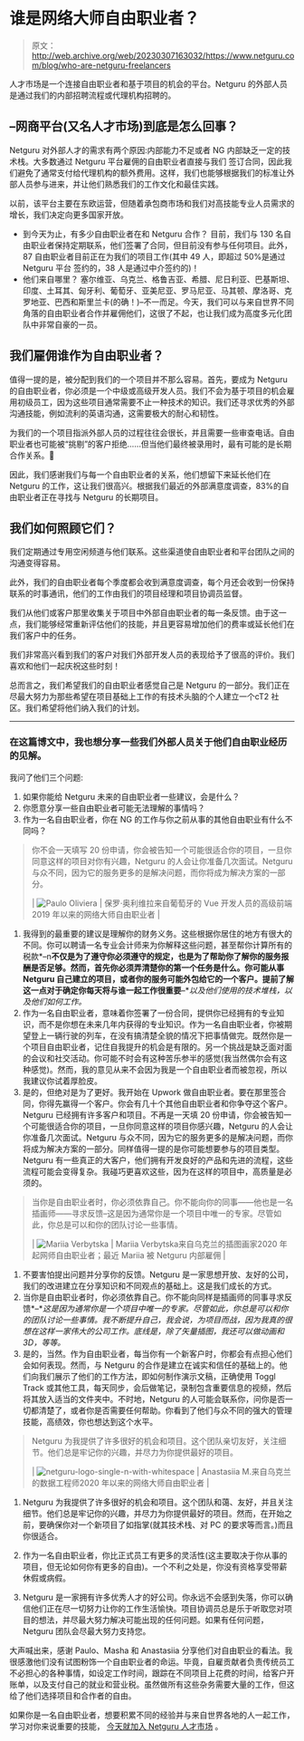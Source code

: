 # 谁是网络大师自由职业者？

> 原文：<http://web.archive.org/web/20230307163032/https://www.netguru.com/blog/who-are-netguru-freelancers>

 人才市场是一个连接自由职业者和基于项目的机会的平台。Netguru 的外部人员是通过我们的内部招聘流程或代理机构招聘的。

## **–网商平台(又名人才市场)到底是怎么回事？**

Netguru 对外部人才的需求有两个原因:内部能力不足或者 NG 内部缺乏一定的技术栈。大多数通过 Netguru 平台雇佣的自由职业者直接与我们 签订合同，因此我们避免了通常支付给代理机构的额外费用。这样，我们也能够根据我们的标准让外部人员参与进来，并让他们熟悉我们的工作文化和最佳实践。

以前，该平台主要在东欧运营，但随着承包商市场和我们对高技能专业人员需求的增长，我们决定向更多国家开放。

*   到今天为止，有多少自由职业者在和 Netguru 合作？
    目前，我们与 130 名自由职业者保持定期联系，他们签署了合同，但目前没有参与任何项目。此外， 87 自由职业者目前正在为我们的项目工作(其中 49 人，即超过 50%是通过 Netguru 平台 签约的，38 人是通过中介签约的)！
*   他们来自哪里？
    塞尔维亚、乌克兰、格鲁吉亚、希腊、尼日利亚、巴基斯坦、印度、土耳其、匈牙利、葡萄牙、亚美尼亚、罗马尼亚、马其顿、摩洛哥、克罗地亚、巴西和斯里兰卡(的确！)–不一而足。今天，我们可以与来自世界不同角落的自由职业者合作并雇佣他们，这很了不起，也让我们成为高度多元化团队中非常自豪的一员。

## 我们雇佣谁作为自由职业者？

值得一提的是，被分配到我们的一个项目并不那么容易。首先，要成为 Netguru 的自由职业者，你必须是一个中级或高级开发人员。我们不会为基于项目的机会雇用初级员工，因为这些项目通常需要不止一种技术的知识。我们还寻求优秀的外部沟通技能，例如流利的英语沟通，这需要极大的耐心和韧性。

为我们的一个项目指派外部人员的过程往往会很长，并且需要一些审查电话。自由职业者也可能被“挑剔”的客户拒绝……但当他们最终被录用时，最有可能的是长期合作关系。💚

因此，我们感谢我们与每一个自由职业者的关系，他们想留下来延长他们在 Netguru 的工作，这让我们很高兴。根据我们最近的外部满意度调查，83%的自由职业者正在寻找与 Netguru 的长期项目。

## 我们如何照顾它们？

我们定期通过专用空闲频道与他们联系。这些渠道使自由职业者和平台团队之间的沟通变得容易。

此外，我们的自由职业者每个季度都会收到满意度调查，每个月还会收到一份保持联系的时事通讯，他们的工作由我们的项目经理和项目协调员监督。

我们从他们或客户那里收集关于项目中外部自由职业者的每一条反馈。由于这一点，我们能够经常重新评估他们的技能，并且更容易增加他们的费率或延长他们在我们客户中的任务。

我们非常高兴看到我们的客户对我们外部开发人员的表现给予了很高的评价。我们喜欢和他们一起庆祝这些时刻！

总而言之，我们希望我们的自由职业者感觉自己是 Netguru 的一部分。我们正在尽最大努力为那些希望在项目基础上工作的有技术头脑的个人建立一个cT2 社区。我们希望将他们纳入我们的计划。

* * *

### 在这篇博文中，我也想分享一些我们外部人员关于他们自由职业经历的见解。

我问了他们三个问题:

1.  如果你能给 Netguru 未来的自由职业者一些建议，会是什么？
2.  你愿意分享一些自由职业者可能无法理解的事情吗？
3.  作为一名自由职业者，你在 NG 的工作与你之前从事的其他自由职业有什么不同吗？

> 你不会一天填写 20 份申请，你会被告知一个可能很适合你的项目，一旦你同意这样的项目对你有兴趣，Netguru 的人会让你准备几次面试。Netguru 与众不同，因为它的服务更多的是解决问题，而你将成为解决方案的一部分。
> 
> | ![Paulo Oliviera](img/049a1f2f2148aeca24980bdd74f28003.png) | 保罗·奥利维拉来自葡萄牙的 Vue 开发人员的高级前端2019 年以来的网络大师自由职业者 |

1.  我得到的最重要的建议是理解你的财务义务。这些根据你居住的地方有很大的不同。你可以聘请一名专业会计师来为你解释这些问题，甚至帮你计算所有的税款*–n**不仅是为了遵守你必须遵守的规定，也是为了帮助你了解你的服务报酬是否足够。然而，首先你必须弄清楚你的第一个任务是什么。你可能从事 Netguru 自己建立的项目，或者你的服务可能外包给它的一个客户。提前了解这一点对于确定你每天将与谁一起工作很重要**–**以及他们使用的技术堆栈，以及他们如何工作。*
2.  作为一名自由职业者，意味着你签署了一份合同，提供你已经拥有的专业知识，而不是你想在未来几年内获得的专业知识。作为一名自由职业者，你被期望登上一辆行驶的列车，在没有搞清楚全貌的情况下把事情做完。既然你是一个项目自由职业者，记住自我提升的机会是有限的。另一个挑战是缺乏面对面的会议和社交活动。你可能不时会有这种苦乐参半的感觉(我当然偶尔会有这种感觉)。然而，我的意见从来不会因为我是一个自由职业者而被忽视，所以我建议你试着厚脸皮。
3.  是的，但绝对是为了更好。我开始在 Upwork 做自由职业者。要在那里签合同，你得先赢得一个客户。你会有几十个其他自由职业者和你争夺这个客户。Netguru 已经拥有许多客户和项目。不再是一天填 20 份申请，你会被告知一个可能很适合你的项目，一旦你同意这样的项目你感兴趣，Netguru 的人会让你准备几次面试。Netguru 与众不同，因为它的服务更多的是解决问题，而你将成为解决方案的一部分。同样值得一提的是你可能想要参与的项目类型。Netguru 有一些真正的大客户，他们拥有开发良好的产品和先进的流程，这些流程可能会变得复杂。我碰巧更喜欢这些，因为在这样的项目中，高质量是必须的。

> 当你是自由职业者时，你必须依靠自己。你不能向你的同事——他也是一名插画师——寻求反馈–这是因为通常你是一个项目中唯一的专家。尽管如此，你总是可以和你的团队讨论一些事情。
> 
> | ![Mariia Verbytska](img/f08ab24c1e4079d07d0b124070975ae9.png) | Mariia Verbytska来自乌克兰的插图画家2020 年起网师自由职业者；最近 Mariia 被 Netguru 内部雇佣 |

1.  不要害怕提出问题并分享你的反馈。Netguru 是一家思想开放、友好的公司，我们的改进建立在分享知识和不同观点的基础上。这是我们成长的方式。
2.  当你是自由职业者时，你必须依靠自己。你不能向同样是插画师的同事寻求反馈*–**这是因为通常你是一个项目中唯一的专家。尽管如此，你总是可以和你的团队讨论一些事情。我不断提升自己，我会说，为项目而战，因为我真的很想在这样一家伟大的公司工作。底线是，除了矢量插图，我还可以做动画和 3D，等等。*
3.  是的，当然。作为自由职业者，每当你有一个新客户时，你都会有点担心他们会如何表现。然而，与 Netguru 的合作是建立在诚实和信任的基础上的。他们向我们展示了他们的工作方法，即如何制作演示文稿，正确使用 Toggl Track 或其他工具，每天同步，会后做笔记，录制包含重要信息的视频，然后将其放入适当的文件夹中。不时地，Netguru 的人可能会联系你，问你是否一切都清楚了，或者你是否需要任何帮助。你看到了他们与众不同的强大的管理技能，高绩效，你也想达到这个水平。

> Netguru 为我提供了许多很好的机会和项目。这个团队亲切友好，关注细节。他们总是牢记你的兴趣，并尽力为你提供最好的项目。
> 
> | ![netguru-logo-single-n-with-whitespace](img/39d39c1d45395e305b7acc694ceb21af.png) | Anastasiia M.来自乌克兰的数据工程师2020 年以来的网络大师自由职业者 |

1.  Netguru 为我提供了许多很好的机会和项目。这个团队和蔼、友好，并且关注细节。他们总是牢记你的兴趣，并尽力为你提供最好的项目。然而，在开始之前，要确保你对一个新项目了如指掌(就其技术栈、对 PC 的要求等而言。)而且你很适合。

2.  作为一名自由职业者，你比正式员工有更多的灵活性(这主要取决于你从事的项目，但无论如何你有更多的自由)。一个不利之处是，你没有资格享受带薪休假或病假。
3.  Netguru 是一家拥有许多优秀人才的好公司。你永远不会感到失落，你可以确信他们正在尽一切努力让你的工作生活愉快。项目协调员总是乐于听取您对项目的想法，并尽最大努力解决可能出现的任何问题。如果有任何问题，Netguru 团队会尽最大努力支持您。

大声喊出来，感谢 Paulo、Masha 和 Anastasiia 分享他们对自由职业的看法。我很感激他们没有试图粉饰一个自由职业者的命运。毕竟，自雇贡献者负责传统员工不必担心的各种事情，如设定工作时间，跟踪在不同项目上花费的时间，给客户开账单，以及支付自己的就业和营业税。虽然做所有这些杂务需要大量的工作，但这给了他们选择项目和合作者的自由。

如果你是一名自由职业者，想要积累不同的经验并与来自世界各地的人一起工作，学习对你来说重要的技能， [今天就加入 Netguru 人才市场](http://web.archive.org/web/20221207142656/https://www.netguru.com/join-talent-marketplace) 。
